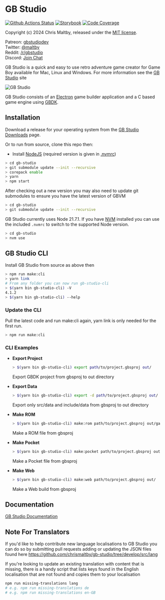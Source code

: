 # GB Studio

[![Github Actions Status](https://github.com/chrismaltby/gb-studio/actions/workflows/main.yml/badge.svg?branch=develop)](https://github.com/chrismaltby/gb-studio/actions?query=branch%3Adevelop) [![Storybook](https://img.shields.io/badge/Storybook-FF4785?logo=storybook&logoColor=white)](https://chrismaltby.github.io/gb-studio/storybook) [![Code Coverage](https://img.shields.io/badge/Coverage-blue?logo=jest&logoColor=white)](https://chrismaltby.github.io/gb-studio/coverage)

Copyright (c) 2024 Chris Maltby, released under the [MIT license](https://opensource.org/licenses/MIT).

Patreon: [gbstudiodev](https://www.patreon.com/gbstudiodev)  
Twitter: [@maltby](https://www.twitter.com/maltby)  
Reddit: [/r/gbstudio](https://www.reddit.com/r/gbstudio)  
Discord: [Join Chat](https://discord.gg/bxerKnc)

GB Studio is a quick and easy to use retro adventure game creator for Game Boy available for Mac, Linux and Windows.
For more information see the [GB Studio](https://www.gbstudio.dev) site

![GB Studio](gbstudio.gif)

GB Studio consists of an [Electron](https://electronjs.org/) game builder application and a C based game engine using [GBDK](http://gbdk.sourceforge.net/).

## Installation

Download a release for your operating system from the [GB Studio Downloads](https://www.gbstudio.dev/download) page.

Or to run from source, clone this repo then:

- Install [NodeJS](https://nodejs.org/) (required version is given in [.nvmrc](.nvmrc))

```bash
> cd gb-studio
> git submodule update --init --recursive
> corepack enable
> yarn
> npm start
```

After checking out a new version you may also need to update git submodules to ensure you have the latest version of GBVM

```bash
> cd gb-studio
> git submodule update --init --recursive
```

GB Studio currently uses Node 21.7.1. If you have [NVM](https://github.com/nvm-sh/nvm) installed you can use the included `.nvmrc` to switch to the supported Node version.

```bash
> cd gb-studio
> nvm use
```

## GB Studio CLI

Install GB Studio from source as above then

```bash
> npm run make:cli
> yarn link
# From any folder you can now run gb-studio-cli
> $(yarn bin gb-studio-cli) -V
4.1.2
> $(yarn bin gb-studio-cli) --help
```

### Update the CLI

Pull the latest code and run make:cli again, yarn link is only needed for the first run.

```bash
> npm run make:cli
```

### CLI Examples

- **Export Project**

  ```bash
  > $(yarn bin gb-studio-cli) export path/to/project.gbsproj out/
  ```

  Export GBDK project from gbsproj to out directory

- **Export Data**
  ```bash
  > $(yarn bin gb-studio-cli) export -d path/to/project.gbsproj out/
  ```
  Export only src/data and include/data from gbsproj to out directory
- **Make ROM**

  ```bash
  > $(yarn bin gb-studio-cli) make:rom path/to/project.gbsproj out/game.gb
  ```

  Make a ROM file from gbsproj

- **Make Pocket**

  ```bash
  > $(yarn bin gb-studio-cli) make:pocket path/to/project.gbsproj out/game.pocket
  ```

  Make a Pocket file from gbsproj

- **Make Web**
  ```bash
  > $(yarn bin gb-studio-cli) make:web path/to/project.gbsproj out/
  ```
  Make a Web build from gbsproj

## Documentation

[GB Studio Documentation](https://www.gbstudio.dev/docs)

## Note For Translators

If you'd like to help contribute new language localisations to GB Studio you can do so by submitting pull requests adding or updating the JSON files found here https://github.com/chrismaltby/gb-studio/tree/develop/src/lang

If you're looking to update an existing translation with content that is missing, there is a handy script that lists keys found in the English localisation that are not found and copies them to your localisation

```bash
npm run missing-translations lang
# e.g. npm run missing-translations de
# e.g. npm run missing-translations en-GB
```
